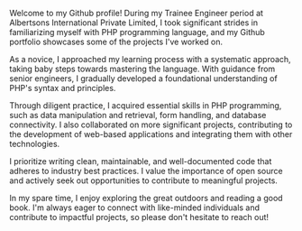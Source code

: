 Welcome to my Github profile! During my Trainee Engineer period at Albertsons International Private Limited, I took significant strides in familiarizing myself with PHP programming language, and my Github portfolio showcases some of the projects I've worked on.

As a novice, I approached my learning process with a systematic approach, taking baby steps towards mastering the language. With guidance from senior engineers, I gradually developed a foundational understanding of PHP's syntax and principles.

Through diligent practice, I acquired essential skills in PHP programming, such as data manipulation and retrieval, form handling, and database connectivity. I also collaborated on more significant projects, contributing to the development of web-based applications and integrating them with other technologies.

I prioritize writing clean, maintainable, and well-documented code that adheres to industry best practices. I value the importance of open source and actively seek out opportunities to contribute to meaningful projects.

In my spare time, I enjoy exploring the great outdoors and reading a good book. I'm always eager to connect with like-minded individuals and contribute to impactful projects, so please don't hesitate to reach out!
